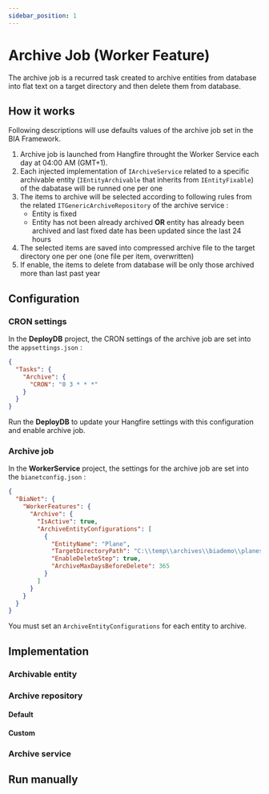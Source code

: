 ```yaml
---
sidebar_position: 1
---
```


# Archive Job (Worker Feature)
The archive job is a recurred task created to archive entities from database into flat text on a target directory and then delete them from database.

## How it works
Following descriptions will use defaults values of the archive job set in the BIA Framework.  

1. Archive job is launched from Hangfire throught the Worker Service each day at 04:00 AM (GMT+1).
2. Each injected implementation of `IArchiveService` related to a specific archivable entity (`IEntityArchivable` that inherits from `IEntityFixable`) of the dabatase will be runned one per one
3. The items to archive will be selected according to following rules from the related `ITGenericArchiveRepository` of the archive service :
   - Entity is fixed
   - Entity has not been already archived **OR** entity has already been archived and last fixed date has been updated since the last 24 hours
4. The selected items are saved into compressed archive file to the target directory one per one (one file per item, overwritten)
5. If enable, the items to delete from database will be only those archived more than last past year

## Configuration
### CRON settings
In the **DeployDB** project, the CRON settings of the archive job are set into the `appsettings.json` :
``` json title="appsettings.json"
{
  "Tasks": {
    "Archive": {
      "CRON": "0 3 * * *"
    }
  }
}
```
Run the **DeployDB** to update your Hangfire settings with this configuration and enable archive job.

### Archive job
In the **WorkerService** project, the settings for the archive job are set into the `bianetconfig.json` :
``` json title="appsettings.json"
{
  "BiaNet": {
    "WorkerFeatures": {
      "Archive": {
        "IsActive": true,
        "ArchiveEntityConfigurations": [
          {
            "EntityName": "Plane",
            "TargetDirectoryPath": "C:\\temp\\archives\\biademo\\planes",
            "EnableDeleteStep": true,
            "ArchiveMaxDaysBeforeDelete": 365
          }
        ]
      }
    }
  }
}
```
You must set an `ArchiveEntityConfigurations` for each entity to archive.

## Implementation
### Archivable entity
### Archive repository
#### Default
#### Custom
### Archive service

## Run manually